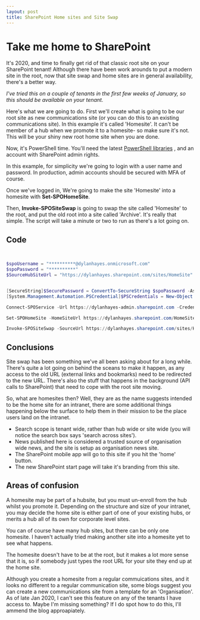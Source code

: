 ```yaml
---
layout: post
title: SharePoint Home sites and Site Swap
---
```


# Take me home to SharePoint

It's 2020, and time to finally get rid of that classic root site on your SharePoint tenant!
Although there have been work arounds to put a modern site in the root, now that site swap and home sites are in general availability, there's a better way. 

_I've tried this on a couple of tenants in the first few weeks of January, so this should be available on your tenant._

Here's what we are going to do. First we'll create what is going to be our root site as new communications site (or you can do this to an existing communications site). In this example it's called 'Homesite'. It can't be member of a hub when we promote it to a homesite- so make sure it's not. This will be your shiny new root home site when you are done.

Now, it's PowerShell time. You'll need the latest 
[PowerShell libraries](https://www.microsoft.com/en-us/download/details.aspx?id=35588)
, and an account with SharePoint admin rights.

In this example, for simplicity we're going to login with a user name and password. In production, admin accounts should be secured with MFA of course.

Once we've logged in, We're going to make the site 'Homesite' into a homesite with **Set-SPOHomeSite**. 

Then, **Invoke-SPOSiteSwap** is going to swap the site called 'Homesite' to the root, and put the old root into a site called 'Archive'. It's really that simple. The script will take a minute or two to run as there's a lot going on.

## Code
```PowerShell


$spoUsername = "**********@dylanhayes.onmicrosoft.com"
$spoPassword = "**********"
$SourceHubSiteUrl = "https://dylanhayes.sharepoint.com/sites/HomeSite"


[SecureString]$SecurePassword = ConvertTo-SecureString $spoPassword -AsPlainText -Force
[System.Management.Automation.PSCredential]$PSCredentials = New-Object System.Management.Automation.PSCredential($spoUsername, $SecurePassword)

Connect-SPOService -Url https://dylanhayes-admin.sharepoint.com -Credential $PSCredentials

Set-SPOHomeSite -HomeSiteUrl https://dylanhayes.sharepoint.com/HomeSite

Invoke-SPOSiteSwap -SourceUrl https://dylanhayes.sharepoint.com/sites/HomeSite -TargetUrl https://dylanhayes.sharepoint.com -ArchiveUrl https://dylanhayes.sharepoint.com/sites/Archive


```

## Conclusions

Site swap has been something we've all been asking about for a long while. There's quite a lot going on behind the sceans to make it happen, as any access to the old URL (external links and bookmarks) need to be redirected to the new URL. There's also the stuff that happens in the background (API calls to SharePoint) that need to cope with the root site moving. 

So, what are homesites then? Well, they are as the name suggests intended to be the home site for an intranet, there are some additional things happening below the surface to help them in their mission to be the place users land on the intranet.

- Search scope is tenant wide, rather than hub wide or site wide (you will notice the search box says 'search across sites').
- News published here is considered a trusted source of organisation wide news, and the site is setup as organisation news site.
- The SharePoint mobile app will go to this site if you hit the 'home' button.
- The new SharePoint start page will take it's branding from this site. 

## Areas of confusion

A homesite may be part of a hubsite, but you must un-enroll from the hub whilst you promote it. Depending on the structure and size of your intranet, you may decide the home site is either part of one of your existing hubs, or merits a hub all of its own for corporate level sites.

You can of course have many hub sites, but there can be only one homesite.  I haven't actually tried making another site into a homesite yet to see what happens. 

The homesite doesn't have to be at the root, but it makes a lot more sense that it is, so if somebody just types the root URL for your site they end up at the home site.

Although you create a homesite from a regular commuications sites, and it looks no different to a regular communication site, some blogs suggest you can create a new communications site from a template for an 'Organisation'. As of late Jan 2020, I can't see this feature on any of the tenants I have access to. Maybe I'm missing something? If I do spot how to do this, I'll ammend the blog approapiately.
